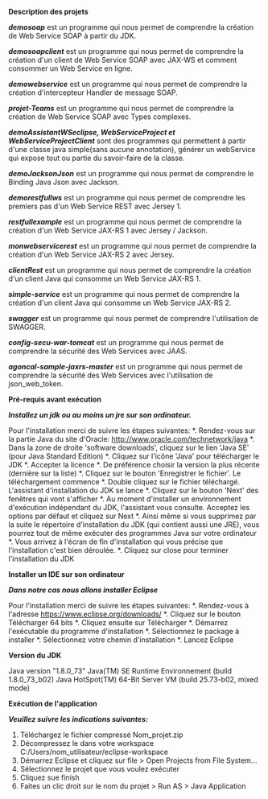 __Description des projets__

__*demosoap*__ est un programme qui nous permet de comprendre la création de Web Service SOAP à partir du JDK.

__*demosoapclient*__ est un programme qui nous permet de comprendre la création d'un client de Web Service SOAP avec JAX-WS et comment consommer un Web Service en ligne.

__*demowebservice*__ est un programme qui nous permet de comprendre la création d'intercepteur Handler de message SOAP.

__*projet-Teams*__ est un programme qui nous permet de comprendre la création de Web Service SOAP avec Types complexes.

__*demoAssistantWSeclipse, WebServiceProject et WebServiceProjectClient*__ sont des programmes qui permettent à partir d'une classe java simple(sans aucune annotation), générer un webService qui expose tout ou partie du savoir-faire de la classe.

__*demoJacksonJson*__ est un programme qui nous permet de comprendre le Binding Java Json avec Jackson.

__*demorestfullws*__ est un programme qui nous permet de comprendre les premiers pas d'un Web Service REST avec Jersey 1. 

__*restfullexample*__ est un programme qui nous permet de comprendre la création d'un Web Service JAX-RS 1 avec Jersey / Jackson.

__*monwebservicerest*__ est un programme qui nous permet de comprendre la création d'un Web Service JAX-RS 2 avec Jersey. 

__*clientRest*__ est un programme qui nous permet de comprendre la création d'un client Java qui consomme un Web Service JAX-RS 1.

__*simple-service*__ est un programme qui nous permet de comprendre la création d'un client Java qui consomme un Web Service JAX-RS 2.

__*swagger*__ est un programme qui nous permet de comprendre l'utilisation de SWAGGER.

__*config-secu-war-tomcat*__ est un programme qui nous permet de comprendre la sécurité des Web Services avec JAAS.

__*agoncal-sample-jaxrs-master*__ est un programme qui nous permet de comprendre la sécurité des Web Services avec l'utilisation de json_web_token.  

__Pré-requis avant exécution__

__*Installez un jdk ou au moins un jre sur son ordinateur.*__

Pour l'installation merci de suivre les étapes suivantes:
*. Rendez-vous sur la partie Java du site d'Oracle: http://www.oracle.com/technetwork/java
*. Dans la zone de droite 'software downloads', cliquez sur le lien 'Java SE' (pour Java Standard Edition)
*. Cliquez sur l'icône 'Java' pour télécharger le JDK
*. Accepter la licence
*. De préférence choisir la version la plus récente (dernière sur la liste)
*. Cliquez sur le bouton 'Enregistrer le fichier'. Le téléchargement commence
*. Double cliquez sur le fichier téléchargé. L'assistant d'installation du JDK se lance
*. Cliquez sur le bouton 'Next' des fenêtres qui vont s'afficher
*. Au moment d'installer un environnement d'exécution indépendant du JDK, l'assistant vous consulte. Acceptez les options par défaut et cliquez sur Next
*. Ainsi même si vous supprimez par la suite le répertoire d'installation du JDK (qui contient aussi une JRE), vous pourrez tout de même exécuter des programmes Java sur votre ordinateur
*. Vous arrivez à l'écran de fin d'installation qui vous précise que l'installation c'est bien déroulée.
*. Cliquez sur close pour terminer l'installation du JDK

__Installer un IDE sur son ordinateur__
 
__*Dans notre cas nous allons installer Eclipse*__

Pour l'installation merci de suivre les étapes suivantes:
*. Rendez-vous à l'adresse https://www.eclipse.org/downloads/
*. Cliquez sur le bouton Télécharger 64 bits
*. Cliquez ensuite sur Télécharger
*. Démarrez l'exécutable du programme d'installation
*. Sélectionnez le package à installer
*. Sélectionnez votre chemin d'installation
*. Lancez Eclipse 

__Version du JDK__

Java version "1.8.0_73"
Java(TM) SE Runtime Environnement (build 1.8.0_73_b02)
Java HotSpot(TM) 64-Bit Server VM (build 25.73-b02, mixed mode)

__Exécution de l'application__

__*Veuillez suivre les indications suivantes:*__
1. Téléchargez le fichier compressé Nom_projet.zip
2. Décompressez le dans votre workspace C:/Users/nom_utilisateur/eclipse-workspace
3. Démarrez Eclipse et cliquez sur file > Open Projects from File System...
4. Sélectionnez le projet que vous voulez exécuter
5. Cliquez sue finish
6. Faites un clic droit sur le nom du projet > Run AS > Java Application